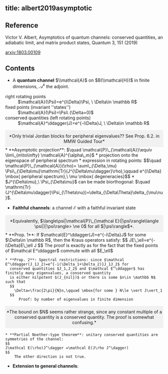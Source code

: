title: albert2019asymptotic
---

## Reference

Victor V. Albert, Asymptotics of quantum channels: conserved quantities, an adiabatic limit, and matrix product states, Quantum 3, 151 (2019)


[arxiv:1803.00109](https://arxiv.org/abs/1803.00109)

## Contents

* A **quantum channel** $\\mathcal{A}$ on $B(\\mathcal{H})$ in finite dimensions, $\mathcal{A}^\ddagger$ the adjoint. 
<dl>
  <dt> right rotating points</dt>
  <dd> $\mathcal{A}(\Psi)=e^{i\Delta}\Psi, \ \Delta\in \mathbb R$</dd> 
  <dt> fixed points (invariant ''states'')</dt>
  <dd> $\mathcal{A}(\Psi)=\Psi\    (\Delta=0)$ </dd>
  <dt> conserved quantities (left rotating points)</dt>
  <dd> $\mathcal{A}^\ddagger(J)=e^{-i\Delta}J, \ \Delta\in \mathbb R$</dd>
</dl>
<div style="background-color:rgba(0, 0, 0, 0.0470588);  text-align:center; vertical-align: middle; padding:10px 0;">
   *Only trivial Jordan blocks for peripheral eigenvalues?? See Prop. 6.2. in MMW Guided Tour*
</div>
* **Asymptotic projection**: 
$\quad \mathcal{P}\_{\mathcal{A}}\equiv \lim\_{m\to\infty} \mathcal{A}^{\alpha\_m}$
     * projection onto the eigenspace of peripheral spectrum
     * expression in rotating points:  
$$\quad \mathcal{P}\_{\mathcal{A}}(\rho)=
\sum\_{\Delta,\mu} \Psi\_{\Delta\mu}\mathrm{Tr}(J^{\Delta\mu\dagger}\rho),\qquad 
e^{i\Delta} \mbox{ peripheral spectrum},\ \mu \mbox{ degeneracies}$$
     * $J^{\Delta\mu},\ \Psi_{\Delta\mu}$ can be made biorthogonal:
       $\quad \mathrm{Tr}(J^{\Delta\mu\dagger}\Psi_{\Theta\nu})=\delta_{\Delta\Theta}\delta_{\mu\nu}$.

* **Faithful channels**:  a channel $\mathcal E$  with a faithful invariant state
<div style="background-color:rgba(0, 0, 0, 0.0470588);  text-align:center; vertical-align: middle; padding:10px 0;">
 *Equivalently, $\langle\psi|\mathcal{P}\_{\mathcal E}(|\psi\rangle\langle \psi|)|\psi\rangle> \ne 0$ for all
 $|\psi\rangle$*.
</div>
       *  **Prop. 1**: If $\mathcal{E}^\ddagger(J)=e^{-i\Delta}J$ for some $\Delta\in \mathbb R$, then the Kraus
	  operators satisfy: 
	  $$
		JE\_\ell=e^{-i\Delta}E\_\ell J
	  $$
	  The proof is exactly as for the fact that the fixed points of $\mathcal E^\ddagger$ commute with all
	     $E_\ell$
	
	* **Prop. 2**: Spectral restrictions: since $\mathcal E^\ddagger(J_1J_2)=e^{-i(\Delta_1+\Delta_2)}J_1J_2$ for
	  conserved quantities $J_1,J_2$ and $\mathcal E^\ddagger$ has finitely many eigenvalues, a conserved quantity
	  is either nilpotent $(J_{nil})$ or there is some $n\in \mathbb N$ such that
	  $$
		\Delta=\frac{2\pi}{N}n,\qquad \mbox{for some } N\le \vert J\vert_1
	  $$
          Proof: by number of eigenvalues in finite dimension 
<div style="background-color:rgba(0, 0, 0, 0.0470588);  text-align:center; vertical-align:middle; padding:10px 0;"> 
  *The bound on $N$ seems rather strange, since any constant multiple of a conserved quantity is a conserved quantity. The proof is 
  somewhat confusing.*
</div>

	* **Partial Noether-type theorem**: unitary conserved quantities are symmetries of the channel:
	$$
	J\mathcal E(\rho)J^\dagger =\mathcal E(J\rho J^\dagger)
	$$
        The other direction is not true.

* **Extension to general channels**:
